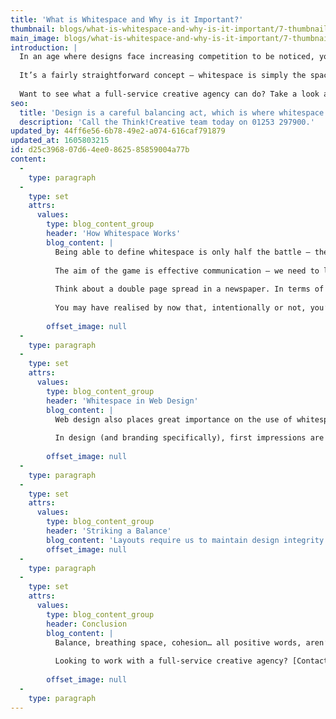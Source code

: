 ```yaml
---
title: 'What is Whitespace and Why is it Important?'
thumbnail: blogs/what-is-whitespace-and-why-is-it-important/7-thumbnail-image.jpg
main_image: blogs/what-is-whitespace-and-why-is-it-important/7-thumbnail-image.jpg
introduction: |
  In an age where designs face increasing competition to be noticed, you could be forgiven for believing that cramming as many elements as possible into an outcome is the right way forward. But it’s not about grabbing attention at the expense of a cohesive design. In fact, it’s all a careful balancing act, which is where whitespace comes in. 
  
  It’s a fairly straightforward concept – whitespace is simply the space in between the elements that make up a design. It doesn’t have to be white (whitespace can be any colour, or perhaps even a texture or pattern); it just needs to be free of features instrumental to the design. 
  
  Want to see what a full-service creative agency can do? Take a look at our portfolio here[](/work)
seo:
  title: 'Design is a careful balancing act, which is where whitespace comes in…'
  description: 'Call the Think!Creative team today on 01253 297900.'
updated_by: 44ff6e56-6b78-49e2-a074-616caf791879
updated_at: 1605803215
id: d25c3968-07d6-4ee0-8625-85859004a77b
content:
  -
    type: paragraph
  -
    type: set
    attrs:
      values:
        type: blog_content_group
        header: 'How Whitespace Works'
        blog_content: |
          Being able to define whitespace is only half the battle – the key to understanding it is possessing an awareness of how it works. People fall down in their belief that any empty space within a design must be filled (and that whitespace is essentially wasted space). In reality, whitespace is just as vital as an area of a design which is populated with content.
          
          The aim of the game is effective communication – we need to lead the audience through a design (and possibly towards an end goal). There are a number of ways of doing this, whitespace being one of the primary methods. By establishing proximity between design elements, it’s possible to draw an audience towards (and away from) certain features. 
          
          Think about a double page spread in a newspaper. In terms of layout, we see clear design choices such as the size of margins and spacing between the lines and columns – these considerations afford the design room to breathe and, as a result, communicate effectively. In newspapers where there is no narrow black line in place to separate one story from another, there’s always a certain amount of whitespace to enable readers to distinguish where one article ends and another begins. This whitespace links closely with hierarchy (such as enlarged, emboldened headings, which set themselves apart from the smaller body copy) in order to guide the audience.  
          
          You may have realised by now that, intentionally or not, you’ve made design considerations using whitespace before. No doubt at some point or other you’ve booted up Microsoft Word, entered your document title and hit the return button several times in order to separate your main body of text and add some structure to your document. It’s highly likely you’ve used indented bullet point lists. Chances are some of you have played around with line spacing, as well as margins and columns. It may be a basic example, but even a simple Word document shows whitespace in action. 
          
        offset_image: null
  -
    type: paragraph
  -
    type: set
    attrs:
      values:
        type: blog_content_group
        header: 'Whitespace in Web Design'
        blog_content: |
          Web design also places great importance on the use of whitespace. You may or may not have come across the terms ‘margins’ and ‘padding’, which are two of the most important layout-related terms that a web designer must consider. Essentially, a margin is the space outside an element, whereas padding refers to the space inside something. A web designer needs to be picky when it comes to margins and padding –  they are the key to a consistent, well-proportioned design, and it’s all thanks to whitespace. 
          
          In design (and branding specifically), first impressions are everything. Websites are often the first point of contact between brand and audience, with consumers often looking for a brand that communicates on their level. Needless to say, a cluttered and overcrowded homepage, which gives little thought towards whitespace and cohesion, runs the risk of placing consumer-brand relationships under threat before they’ve even begun. 
          
        offset_image: null
  -
    type: paragraph
  -
    type: set
    attrs:
      values:
        type: blog_content_group
        header: 'Striking a Balance'
        blog_content: 'Layouts require us to maintain design integrity between elements that both are and aren’t there. As we’re always saying, it’s all about balance – when executed well, manipulation of whitespace creates breathing room without compromising consistency and harmony. Finally, we must not forget that people’s eyes simply need a break every once in a while – keeping distractions to a minimum will allow audiences to absorb information more effectively and engage with the design.  '
        offset_image: null
  -
    type: paragraph
  -
    type: set
    attrs:
      values:
        type: blog_content_group
        header: Conclusion
        blog_content: |
          Balance, breathing space, cohesion… all positive words, aren’t they? That’s just a taster of a world that awaits once we all come to realise that there’s nothing to be feared if we embrace the space...
          
          Looking to work with a full-service creative agency? [Contact the Think!Creative team today to get started.](/contact) 
          
        offset_image: null
  -
    type: paragraph
---
```

